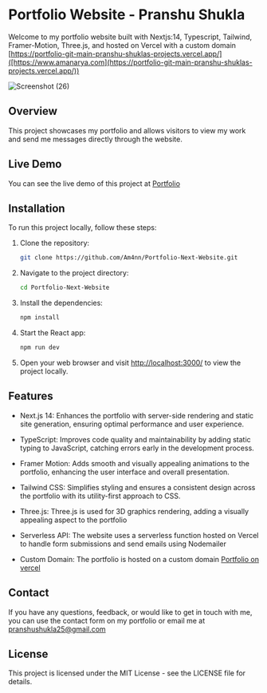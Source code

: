 # Portfolio Website - Pranshu Shukla

Welcome to my portfolio website built with Nextjs:14, Typescript, Tailwind, Framer-Motion, Three.js, and hosted on Vercel with a custom domain [https://portfolio-git-main-pranshu-shuklas-projects.vercel.app/]([https://www.amanarya.com](https://portfolio-git-main-pranshu-shuklas-projects.vercel.app/))

![Screenshot (26)](https://github.com/user-attachments/assets/52841962-3518-4403-a629-a6c9836a09c6)


## Overview

This project showcases my portfolio and allows visitors to view my work and send me messages directly through the website.

## Live Demo

You can see the live demo of this project at [Portfolio]([https://www.amanarya.com](https://portfolio-git-main-pranshu-shuklas-projects.vercel.app/))

## Installation

To run this project locally, follow these steps:

1. Clone the repository:

   ```bash
   git clone https://github.com/Am4nn/Portfolio-Next-Website.git
   ```

2. Navigate to the project directory:

    ```bash
    cd Portfolio-Next-Website
    ```

3. Install the dependencies:

    ```bash
    npm install
    ```

4. Start the React app:

    ```bash
    npm run dev
    ```

5. Open your web browser and visit <http://localhost:3000/> to view the project locally.

## Features

- Next.js 14: Enhances the portfolio with server-side rendering and static site generation, ensuring optimal performance and user experience.

- TypeScript: Improves code quality and maintainability by adding static typing to JavaScript, catching errors early in the development process.

- Framer Motion: Adds smooth and visually appealing animations to the portfolio, enhancing the user interface and overall presentation.

- Tailwind CSS: Simplifies styling and ensures a consistent design across the portfolio with its utility-first approach to CSS.

- Three.js: Three.js is used for 3D graphics rendering, adding a visually appealing aspect to the portfolio

- Serverless API: The website uses a serverless function hosted on Vercel to handle form submissions and send emails using Nodemailer

- Custom Domain: The portfolio is hosted on a custom domain [Portfolio on vercel]([https://www.amanarya.com](https://portfolio-git-main-pranshu-shuklas-projects.vercel.app/))

## Contact

If you have any questions, feedback, or would like to get in touch with me, you can use the contact form on my portfolio or email me at <pranshushukla25@gmail.com>

## License

This project is licensed under the MIT License - see the LICENSE file for details.
